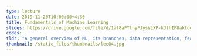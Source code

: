 ```yaml
---
type: lecture
date: 2019-11-26T10:00:00+4:30
title: Fundamentals of Machine Learning
slides: https://drive.google.com/file/d/1at8aFYlnyFJysVLXP-kJfhIP8aktdedH/view?usp=sharing
codes:
tldr: "A general overview of ML, its branches, data representation, feature engineering, overfitting and regularization."
thumbnail: /static_files/thumbnails/lec04.jpg
---
```


